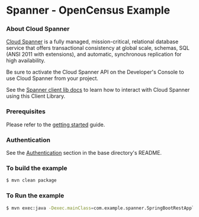 # Spanner - OpenCensus Example

### About Cloud Spanner

[Cloud Spanner](https://cloud.google.com/spanner/) is a fully managed, mission-critical, 
relational database service that offers transactional consistency at global scale, 
schemas, SQL (ANSI 2011 with extensions), and automatic, synchronous replication 
for high availability.

Be sure to activate the Cloud Spanner API on the Developer's Console to
use Cloud Spanner from your project.

See the [Spanner client lib docs](https://googleapis.dev/java/google-cloud-clients/latest/index.html?com/google/cloud/spanner/package-summary.html) to learn how to
interact with Cloud Spanner using this Client Library.

### Prerequisites
Please refer to the [getting
started](https://cloud.google.com/spanner/docs/getting-started/java/) guide.

### Authentication
See the [Authentication](https://github.com/googleapis/google-cloud-java#authentication) section in the base directory's README.

### To build the example
```bash
$ mvn clean package
```

### To Run the example
```bash
$ mvn exec:java -Dexec.mainClass=com.example.spanner.SpringBootRestApplication
```

